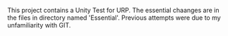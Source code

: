 This project contains a Unity Test for URP. The essential chaanges are in the files in directory named 'Essential'. Previous attempts were due to my unfamiliarity with GIT.
